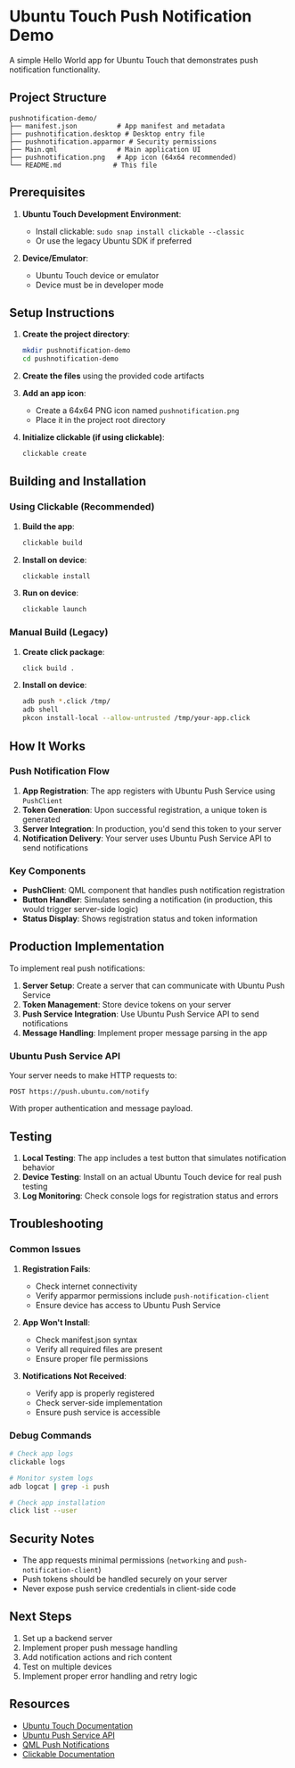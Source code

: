 # Ubuntu Touch Push Notification Demo

A simple Hello World app for Ubuntu Touch that demonstrates push notification functionality.

## Project Structure

```
pushnotification-demo/
├── manifest.json          # App manifest and metadata
├── pushnotification.desktop # Desktop entry file
├── pushnotification.apparmor # Security permissions
├── Main.qml               # Main application UI
├── pushnotification.png   # App icon (64x64 recommended)
└── README.md             # This file
```

## Prerequisites

1. **Ubuntu Touch Development Environment**:
   - Install clickable: `sudo snap install clickable --classic`
   - Or use the legacy Ubuntu SDK if preferred

2. **Device/Emulator**:
   - Ubuntu Touch device or emulator
   - Device must be in developer mode

## Setup Instructions

1. **Create the project directory**:
   ```bash
   mkdir pushnotification-demo
   cd pushnotification-demo
   ```

2. **Create the files** using the provided code artifacts

3. **Add an app icon**:
   - Create a 64x64 PNG icon named `pushnotification.png`
   - Place it in the project root directory

4. **Initialize clickable (if using clickable)**:
   ```bash
   clickable create
   ```

## Building and Installation

### Using Clickable (Recommended)

1. **Build the app**:
   ```bash
   clickable build
   ```

2. **Install on device**:
   ```bash
   clickable install
   ```

3. **Run on device**:
   ```bash
   clickable launch
   ```

### Manual Build (Legacy)

1. **Create click package**:
   ```bash
   click build .
   ```

2. **Install on device**:
   ```bash
   adb push *.click /tmp/
   adb shell
   pkcon install-local --allow-untrusted /tmp/your-app.click
   ```

## How It Works

### Push Notification Flow

1. **App Registration**: The app registers with Ubuntu Push Service using `PushClient`
2. **Token Generation**: Upon successful registration, a unique token is generated
3. **Server Integration**: In production, you'd send this token to your server
4. **Notification Delivery**: Your server uses Ubuntu Push Service API to send notifications

### Key Components

- **PushClient**: QML component that handles push notification registration
- **Button Handler**: Simulates sending a notification (in production, this would trigger server-side logic)
- **Status Display**: Shows registration status and token information

## Production Implementation

To implement real push notifications:

1. **Server Setup**: Create a server that can communicate with Ubuntu Push Service
2. **Token Management**: Store device tokens on your server
3. **Push Service Integration**: Use Ubuntu Push Service API to send notifications
4. **Message Handling**: Implement proper message parsing in the app

### Ubuntu Push Service API

Your server needs to make HTTP requests to:
```
POST https://push.ubuntu.com/notify
```

With proper authentication and message payload.

## Testing

1. **Local Testing**: The app includes a test button that simulates notification behavior
2. **Device Testing**: Install on an actual Ubuntu Touch device for real push testing
3. **Log Monitoring**: Check console logs for registration status and errors

## Troubleshooting

### Common Issues

1. **Registration Fails**:
   - Check internet connectivity
   - Verify apparmor permissions include `push-notification-client`
   - Ensure device has access to Ubuntu Push Service

2. **App Won't Install**:
   - Check manifest.json syntax
   - Verify all required files are present
   - Ensure proper file permissions

3. **Notifications Not Received**:
   - Verify app is properly registered
   - Check server-side implementation
   - Ensure push service is accessible

### Debug Commands

```bash
# Check app logs
clickable logs

# Monitor system logs
adb logcat | grep -i push

# Check app installation
click list --user
```

## Security Notes

- The app requests minimal permissions (`networking` and `push-notification-client`)
- Push tokens should be handled securely on your server
- Never expose push service credentials in client-side code

## Next Steps

1. Set up a backend server
2. Implement proper push message handling
3. Add notification actions and rich content
4. Test on multiple devices
5. Implement proper error handling and retry logic

## Resources

- [Ubuntu Touch Documentation](https://docs.ubuntu.com/phone/en/)
- [Ubuntu Push Service API](https://developer.ubuntu.com/en/phone/platform-guides/push-notifications-server-guide/)
- [QML Push Notifications](https://developer.ubuntu.com/en/phone/apps/qml/api-qml-current/Ubuntu.PushNotifications/)
- [Clickable Documentation](https://clickable-ut.dev/)